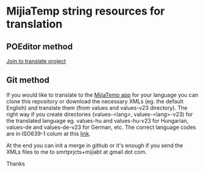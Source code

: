 # MijiaTemp string resources for translation

## POEditor method
[Join to translate project](https://poeditor.com/join/project/aBfzBj2DX6
)

## Git method

If you would like to translate to the [MijiaTemp app](https://play.google.com/store/apps/details?id=com.smrtprjcts.mijiabt) for your language you can clone this repository or download the necessary XMLs (eg. the default English) and translate them (from values and values-v23 directory). 
The right way if you create directories (values-\<lang\>, values-\<lang\>-v23) for the translated language eg. values-hu and values-hu-v23 for Hungarian, values-de and values-de-v23 for German, etc.
The correct language codes are in ISO639-1 colum at this [link](http://www.loc.gov/standards/iso639-2/php/code_list.php).
  
At the end you can init a merge in github or it's enough if you send the XMLs files to me to smrtprjcts+mijiabt at gmail dot com.

Thanks


